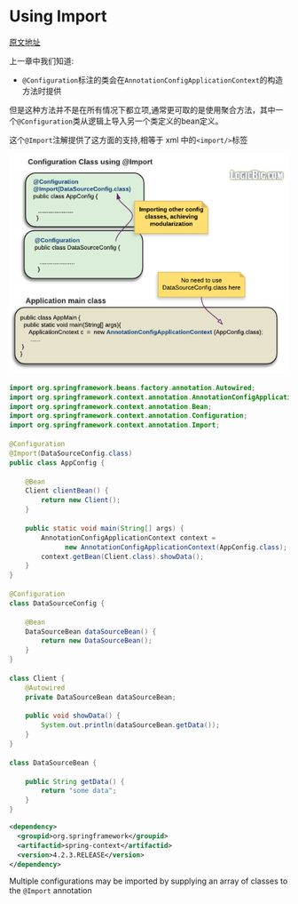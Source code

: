 # Using Import

[原文地址](https://www.logicbig.com/tutorials/spring-framework/spring-core/using-import.html)

上一章中我们知道:

- `@Configuration`标注的类会在`AnnotationConfigApplicationContext`的构造方法时提供

但是这种方法并不是在所有情况下都立项,通常更可取的是使用聚合方法，其中一个`@Configuration`类从逻辑上导入另一个类定义的bean定义。

这个`@Import`注解提供了这方面的支持,相等于 xml 中的`<import/>`标签



![img](assets/import.png)

```java
import org.springframework.beans.factory.annotation.Autowired;
import org.springframework.context.annotation.AnnotationConfigApplicationContext;
import org.springframework.context.annotation.Bean;
import org.springframework.context.annotation.Configuration;
import org.springframework.context.annotation.Import;

@Configuration
@Import(DataSourceConfig.class)
public class AppConfig {

    @Bean
    Client clientBean() {
        return new Client();
    }

    public static void main(String[] args) {
        AnnotationConfigApplicationContext context =
              new AnnotationConfigApplicationContext(AppConfig.class);
        context.getBean(Client.class).showData();
    }
}

@Configuration
class DataSourceConfig {

    @Bean
    DataSourceBean dataSourceBean() {
        return new DataSourceBean();
    }
}

class Client {
    @Autowired
    private DataSourceBean dataSourceBean;

    public void showData() {
        System.out.println(dataSourceBean.getData());
    }
}

class DataSourceBean {

    public String getData() {
        return "some data";
    }
}
```

```xml
<dependency>
  <groupid>org.springframework</groupid>
  <artifactid>spring-context</artifactid>
  <version>4.2.3.RELEASE</version>
</dependency>
```

Multiple configurations may be imported by supplying an array of classes to the `@Import` annotation

